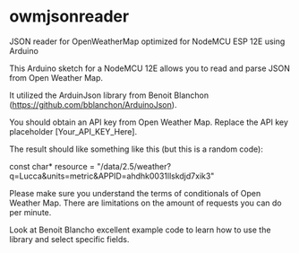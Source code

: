 # owmjsonreader
JSON reader for OpenWeatherMap optimized for NodeMCU ESP 12E using Arduino

This Arduino sketch for a NodeMCU 12E allows you to read and parse JSON from Open Weather Map.

It utilized the ArduinJson library from Benoit Blanchon (https://github.com/bblanchon/ArduinoJson).

You should obtain an API key from Open Weather Map. Replace the API key placeholder [Your_API_KEY_Here].

The result should like something like this (but this is a random code):

const char* resource = "/data/2.5/weather?q=Lucca&units=metric&APPID=ahdhk0031llskdjd7xik3" 

Please make sure you understand the terms of conditionals of Open Weather Map. There are limitations on the amount of requests you can do per minute.

Look at Benoit Blancho excellent example code to learn how to use the library and select specific fields.

